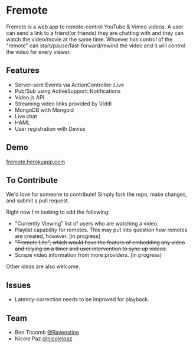 Fremote
==============

Fremote is a web app to remote-control YouTube & Vimeo videos.  A user can send a link to a friend(or friends) they are chatting with and they can watch the video/movie at the same time.  Whoever has control of the "remote" can start/pause/fast-forward/rewind the video and it will control the video for every viewer.

## Features

* Server-sent Events via ActionController::Live
* Pub/Sub using ActiveSupport::Notifications
* Video.js API
* Streaming video links provided by Viddl
* MongoDB with Mongoid
* Live chat
* HAML
* User registration with Devise

## Demo

[fremote.herokuapp.com](http://fremote.herokuapp.com/)

## To Contribute

We'd love for someone to contribute!  Simply fork the repo, make changes, and submit a pull request.

Right now I'm looking to add the following:

* "Currently Viewing" list of users who are watching a video.
* Playlist capability for remotes.  This may put into question how remotes are created, however. [in progress]
* ~~"Fremote Lite", which would have the feature of embedding any video and relying on a timer and user intervention to sync up videos.~~
* Scrape video information from more providers. [in progress]

Other ideas are also welcome.

## Issues

* Latency-correction needs to be improved for playback.

## Team

* Ben Titcomb [@Ravenstine](https://github.com/Ravenstine)
* Nicole Paz [@nicolejpaz](https://github.com/nicolejpaz)
